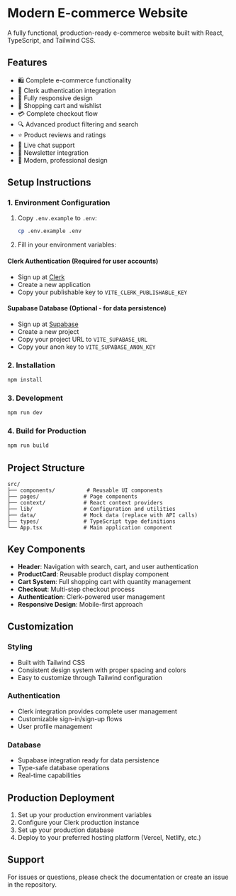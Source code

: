 # Modern E-commerce Website

A fully functional, production-ready e-commerce website built with React, TypeScript, and Tailwind CSS.

## Features

- 🛍️ Complete e-commerce functionality
- 🔐 Clerk authentication integration
- 📱 Fully responsive design
- 🛒 Shopping cart and wishlist
- 💳 Complete checkout flow
- 🔍 Advanced product filtering and search
- ⭐ Product reviews and ratings
- 💬 Live chat support
- 📧 Newsletter integration
- 🎨 Modern, professional design

## Setup Instructions

### 1. Environment Configuration

1. Copy `.env.example` to `.env`:
   ```bash
   cp .env.example .env
   ```

2. Fill in your environment variables:

#### Clerk Authentication (Required for user accounts)
- Sign up at [Clerk](https://clerk.com/)
- Create a new application
- Copy your publishable key to `VITE_CLERK_PUBLISHABLE_KEY`

#### Supabase Database (Optional - for data persistence)
- Sign up at [Supabase](https://supabase.com/)
- Create a new project
- Copy your project URL to `VITE_SUPABASE_URL`
- Copy your anon key to `VITE_SUPABASE_ANON_KEY`

### 2. Installation

```bash
npm install
```

### 3. Development

```bash
npm run dev
```

### 4. Build for Production

```bash
npm run build
```

## Project Structure

```
src/
├── components/          # Reusable UI components
├── pages/              # Page components
├── context/            # React context providers
├── lib/                # Configuration and utilities
├── data/               # Mock data (replace with API calls)
├── types/              # TypeScript type definitions
└── App.tsx             # Main application component
```

## Key Components

- **Header**: Navigation with search, cart, and user authentication
- **ProductCard**: Reusable product display component
- **Cart System**: Full shopping cart with quantity management
- **Checkout**: Multi-step checkout process
- **Authentication**: Clerk-powered user management
- **Responsive Design**: Mobile-first approach

## Customization

### Styling
- Built with Tailwind CSS
- Consistent design system with proper spacing and colors
- Easy to customize through Tailwind configuration

### Authentication
- Clerk integration provides complete user management
- Customizable sign-in/sign-up flows
- User profile management

### Database
- Supabase integration ready for data persistence
- Type-safe database operations
- Real-time capabilities

## Production Deployment

1. Set up your production environment variables
2. Configure your Clerk production instance
3. Set up your production database
4. Deploy to your preferred hosting platform (Vercel, Netlify, etc.)

## Support

For issues or questions, please check the documentation or create an issue in the repository.
